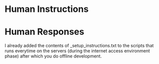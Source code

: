 # Human Instructions


# Human Responses

I already added the contents of _setup_instructions.txt to the scripts that runs everytime on the servers (during the internet access environment phase) after which you do offline development.